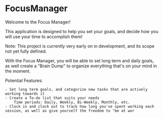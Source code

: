 # FocusManager
Welcome to the Focus Manager!

This application is designed to help you set your goals, and decide how you will use your time to accomplish them!

Note: This project is currently very early on in development, and its scope not yet fully defined.

With the Focus Manager, you will be able to set long term and daily goals, as well create a "Brain Dump" to organize everything that's on your mind in the moment.

Potential Features:

    - Set long term goals, and categorize new tasks that are actively working towards it
    - Create a To-do list that suits your needs
        Time periods: Daily, Weekly, Bi-Weekly, Monthly, etc.
    - Clock in and clock out to track how long you've spent working each session, as well as give yourself the freedom to "be at wor
